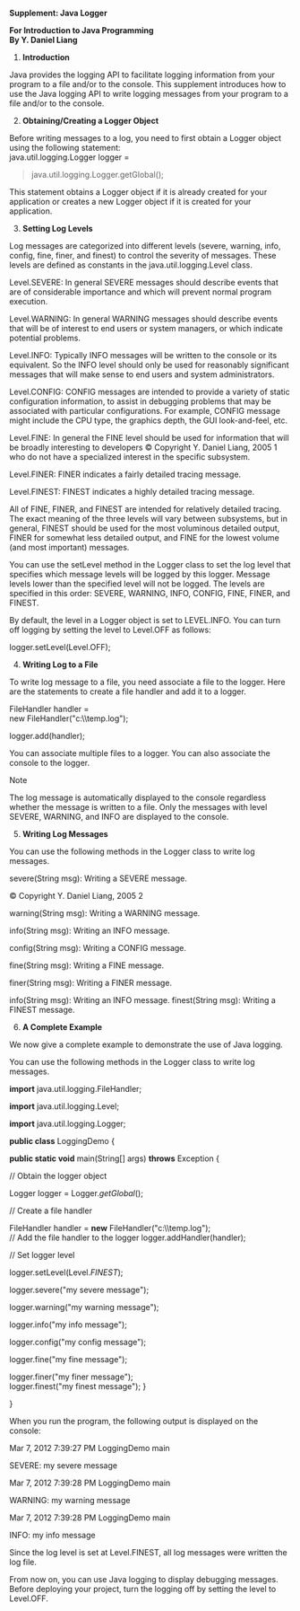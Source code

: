 **Supplement: Java Logger**

**For Introduction to Java Programming\
By Y. Daniel Liang**

1.  **Introduction**

Java provides the logging API to facilitate logging information from
your program to a file and/or to the console. This supplement introduces
how to use the Java logging API to write logging messages from your
program to a file and/or to the console.

2.  **Obtaining/Creating a Logger Object**

Before writing messages to a log, you need to first obtain a Logger
object using the following statement:  
java.util.logging.Logger logger =
> java.util.logging.Logger.getGlobal();

This statement obtains a Logger object if it is already created for your
application or creates a new Logger object if it is created for your
application.

3.  **Setting Log Levels**

Log messages are categorized into different levels (severe, warning,
info, config, fine, finer, and finest) to control the severity of
messages. These levels are defined as constants in the
java.util.logging.Level class.

Level.SEVERE: In general SEVERE messages should describe events that are
of considerable importance and which will prevent normal program
execution.

Level.WARNING: In general WARNING messages should describe events that
will be of interest to end users or system managers, or which indicate
potential problems.

Level.INFO: Typically INFO messages will be written to the console or
its equivalent. So the INFO level should only be used for reasonably
significant messages that will make sense to end users and system
administrators.

Level.CONFIG: CONFIG messages are intended to provide a variety of
static configuration information, to assist in debugging problems that
may be associated with particular configurations. For example, CONFIG
message might include the CPU type, the graphics depth, the GUI
look-and-feel, etc.

Level.FINE: In general the FINE level should be used for information
that will be broadly interesting to developers © Copyright Y. Daniel
Liang, 2005 1 who do not have a specialized interest in the specific
subsystem.

Level.FINER: FINER indicates a fairly detailed tracing message.

Level.FINEST: FINEST indicates a highly detailed tracing message.

All of FINE, FINER, and FINEST are intended for relatively detailed
tracing. The exact meaning of the three levels will vary between
subsystems, but in general, FINEST should be used for the most
voluminous detailed output, FINER for somewhat less detailed output, and
FINE for the lowest volume (and most important) messages.

You can use the setLevel method in the Logger class to set the log level
that specifies which message levels will be logged by this logger.
Message levels lower than the specified level will not be logged. The
levels are specified in this order: SEVERE, WARNING, INFO, CONFIG, FINE,
FINER, and FINEST.

By default, the level in a Logger object is set to LEVEL.INFO. You can
turn off logging by setting the level to Level.OFF as follows:

logger.setLevel(Level.OFF);

4.  **Writing Log to a File**

To write log message to a file, you need associate a file to the logger.
Here are the statements to create a file handler and add it to a logger.

FileHandler handler =  
new FileHandler(\"c:\\\\temp.log\");

logger.add(handler);

You can associate multiple files to a logger. You can also associate the
console to the logger.

Note

The log message is automatically displayed to the console regardless
whether the message is written to a file. Only the messages with level
SEVERE, WARNING, and INFO are displayed to the console.

5.  **Writing Log Messages**

You can use the following methods in the Logger class to write log
messages.

severe(String msg): Writing a SEVERE message.

© Copyright Y. Daniel Liang, 2005 2

warning(String msg): Writing a WARNING message.

info(String msg): Writing an INFO message.

config(String msg): Writing a CONFIG message.

fine(String msg): Writing a FINE message.

finer(String msg): Writing a FINER message.

info(String msg): Writing an INFO message. finest(String msg): Writing a
FINEST message.

6.  **A Complete Example**

We now give a complete example to demonstrate the use of Java logging.

You can use the following methods in the Logger class to write log
messages.

**import** java.util.logging.FileHandler;

**import** java.util.logging.Level;

**import** java.util.logging.Logger;

**public class** LoggingDemo {

**public static void** main(String\[\] args) **throws** Exception {

// Obtain the logger object

Logger logger = Logger.*getGlobal*();

// Create a file handler

FileHandler handler = **new** FileHandler(\"c:\\\\temp.log\");  
// Add the file handler to the logger logger.addHandler(handler);

// Set logger level

logger.setLevel(Level.*FINEST*);

logger.severe(\"my severe message\");

logger.warning(\"my warning message\");

logger.info(\"my info message\");

logger.config(\"my config message\");

logger.fine(\"my fine message\");

logger.finer(\"my finer message\");  
logger.finest(\"my finest message\"); }

}

When you run the program, the following output is displayed on the
console:

Mar 7, 2012 7:39:27 PM LoggingDemo main

SEVERE: my severe message

Mar 7, 2012 7:39:28 PM LoggingDemo main

WARNING: my warning message

Mar 7, 2012 7:39:28 PM LoggingDemo main

INFO: my info message

Since the log level is set at Level.FINEST, all log messages were
written the log file.

From now on, you can use Java logging to display debugging messages.
Before deploying your project, turn the logging off by setting the level
to Level.OFF.
